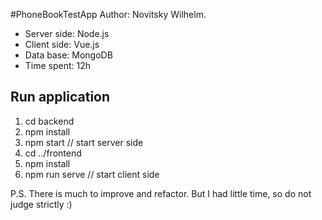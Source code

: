 #PhoneBookTestApp
Author: Novitsky Wilhelm.
* Server side: Node.js
* Client side: Vue.js
* Data base: MongoDB
* Time spent: 12h


## Run application
1. cd backend
3. npm install 
3. npm start // start server side
4. cd ../frontend
5. npm install
6. npm run serve // start client side

P.S. There is much to improve and refactor. But I had little time, so do not judge strictly :)
